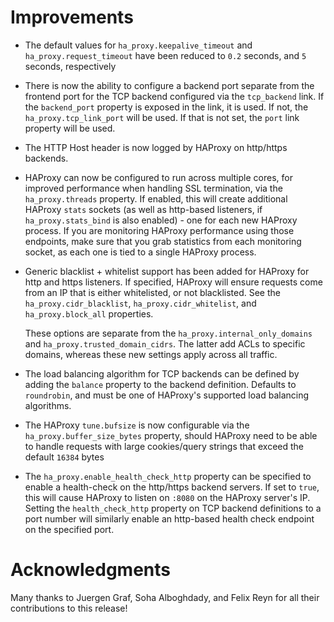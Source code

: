 # Improvements

- The default values for `ha_proxy.keepalive_timeout` and `ha_proxy.request_timeout` have been reduced to `0.2` seconds, and `5` seconds, respectively

- There is now the ability to configure a backend port separate from the frontend port for the TCP backend
  configured via the `tcp_backend` link. If the `backend_port` property is exposed in the link, it is used.
  If not, the `ha_proxy.tcp_link_port` will be used. If that is not set, the `port` link property will be used.

- The HTTP Host header is now logged by HAProxy on http/https backends.

- HAProxy can now be configured to run across multiple cores, for improved performance when handling SSL
  termination, via the `ha_proxy.threads` property. If enabled, this will create additional
  HAProxy `stats` sockets (as well as http-based listeners, if `ha_proxy.stats_bind` is also enabled) - one
  for each new HAProxy process. If you are monitoring HAProxy performance using those endpoints, make sure
  that you grab statistics from each monitoring socket, as each one is tied to a single HAProxy process.

- Generic blacklist + whitelist support has been added for HAProxy for http and https listeners. If specified,
  HAProxy will ensure requests come from an IP that is either whitelisted, or not blacklisted. See the
  `ha_proxy.cidr_blacklist`, `ha_proxy.cidr_whitelist`, and `ha_proxy.block_all` properties.

  These options are separate from the `ha_proxy.internal_only_domains` and `ha_proxy.trusted_domain_cidrs`.
  The latter add ACLs to specific domains, whereas these new settings apply across all traffic.

- The load balancing algorithm for TCP backends can be defined by adding the `balance` property to the backend
  definition. Defaults to `roundrobin`, and must be one of HAProxy's supported load balancing algorithms.

- The HAProxy `tune.bufsize` is now configurable via the `ha_proxy.buffer_size_bytes` property, should HAProxy
  need to be able to handle requests with large cookies/query strings that exceed the default `16384` bytes

- The `ha_proxy.enable_health_check_http` property can be specified to enable a health-check on the
  http/https backend servers. If set to `true`, this will cause HAProxy to listen on `:8080` on the
  HAProxy server's IP. Setting the `health_check_http` property on TCP backend definitions to a port number
  will similarly enable an http-based health check endpoint on the specified port.

# Acknowledgments

Many thanks to Juergen Graf, Soha Alboghdady, and Felix Reyn for all their contributions to this release!
